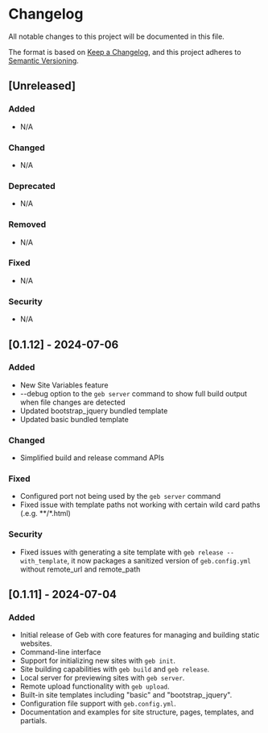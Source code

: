 # Changelog

All notable changes to this project will be documented in this file.

The format is based on [Keep a Changelog](https://keepachangelog.com/en/1.0.0/), and this project adheres to [Semantic Versioning](https://semver.org/spec/v2.0.0.html).

## [Unreleased]

### Added
- N/A

### Changed
- N/A

### Deprecated
- N/A

### Removed
- N/A

### Fixed
- N/A

### Security
- N/A

## [0.1.12] - 2024-07-06
### Added
- New Site Variables feature
- --debug option to the `geb server` command to show full build output when file changes are detected
- Updated bootstrap_jquery bundled template
- Updated basic bundled template
### Changed
- Simplified build and release command APIs
### Fixed
- Configured port not being used by the `geb server` command
- Fixed issue with template paths not working with certain wild card paths (.e.g. **/*.html)
### Security
- Fixed issues with generating a site template with `geb release --with_template`, it now packages a sanitized version of `geb.config.yml` without remote_url and remote_path

## [0.1.11] - 2024-07-04
### Added
- Initial release of Geb with core features for managing and building static websites.
- Command-line interface
- Support for initializing new sites with `geb init`.
- Site building capabilities with `geb build` and `geb release`.
- Local server for previewing sites with `geb server`.
- Remote upload functionality with `geb upload`.
- Built-in site templates including "basic" and "bootstrap_jquery".
- Configuration file support with `geb.config.yml`.
- Documentation and examples for site structure, pages, templates, and partials.